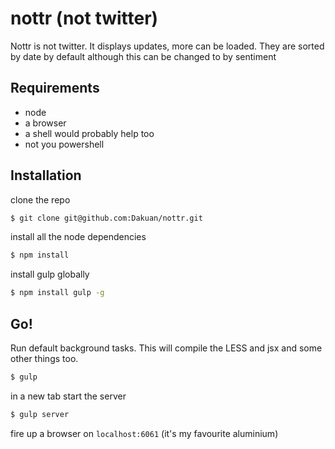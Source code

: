 nottr (not twitter)
======

Nottr is not twitter. It displays updates, more can be loaded. They are sorted by date by default although this can be changed to by sentiment

## Requirements

* node
* a browser
* a shell would probably help too
 * not you powershell

## Installation

clone the repo

```bash
$ git clone git@github.com:Dakuan/nottr.git
```

install all the node dependencies

```bash
$ npm install
```

install gulp globally

```bash
$ npm install gulp -g
```

## Go!

Run default background tasks. This will compile the LESS and jsx and some other things too.

```bash
$ gulp
```

in a new tab start the server
```bash
$ gulp server
```

fire up a browser on `localhost:6061` (it's my favourite aluminium)

